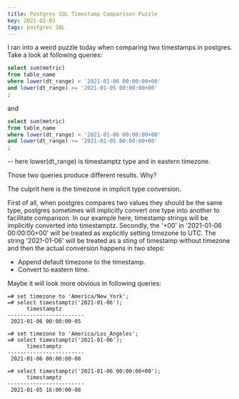 ```yaml
---
title: Postgres SQL Timestamp Comparison Puzzle
key: 2021-02-03
tags: postgres SQL 
---
```

I ran into a weird puzzle today when comparing two timestamps in postgres. 
Take a look at following queries: 
```sql
select sum(metric)
from table_name
where lower(dt_range) < '2021-01-06 00:00:00+00'
and lower(dt_range) >= '2021-01-05 00:00:00+00' 
;
```
and 
```sql
select sum(metric)
from table_name
where lower(dt_range) < '2021-01-06 00:00:00+00'
and lower(dt_range) >= '2021-01-05 00:00:00+00' 
;
```
-- here lower(dt_range) is timestamptz type and in eastern timezone. 

Those two queries produce different results. Why?   


The culprit here is the timezone in implicit type conversion.   

First of all, when postgres compares two values they should be the same type, 
postgres sometimes will implicitly convert one type into another to facilitate comparison. 
In our example here, timestamp strings will be implicitly converted into timestamptz.
Secondly, the '+00' in '2021-01-06 00:00:00+00' will be treated as explicitly setting timezone to UTC. 
The string '2021-01-06' will be treated as a sting of timestamp without timezone and then the actual conversion happens in two steps: 
- Append default timezone to the timestamp.
- Convert to eastern time. 

Maybe it will look more obvious in following queries: 
```console
=# set timezone to 'America/New_York';
=# select timestamptz('2021-01-06');
      timestamptz
------------------------
 2021-01-06 00:00:00-05

=# set timezone to 'America/Los_Angeles';
=# select timestamptz('2021-01-06');
      timestamptz
------------------------
 2021-01-06 00:00:00-08

=# select timestamptz('2021-01-06 00:00:00+00');
      timestamptz
------------------------
 2021-01-05 16:00:00-08
```
